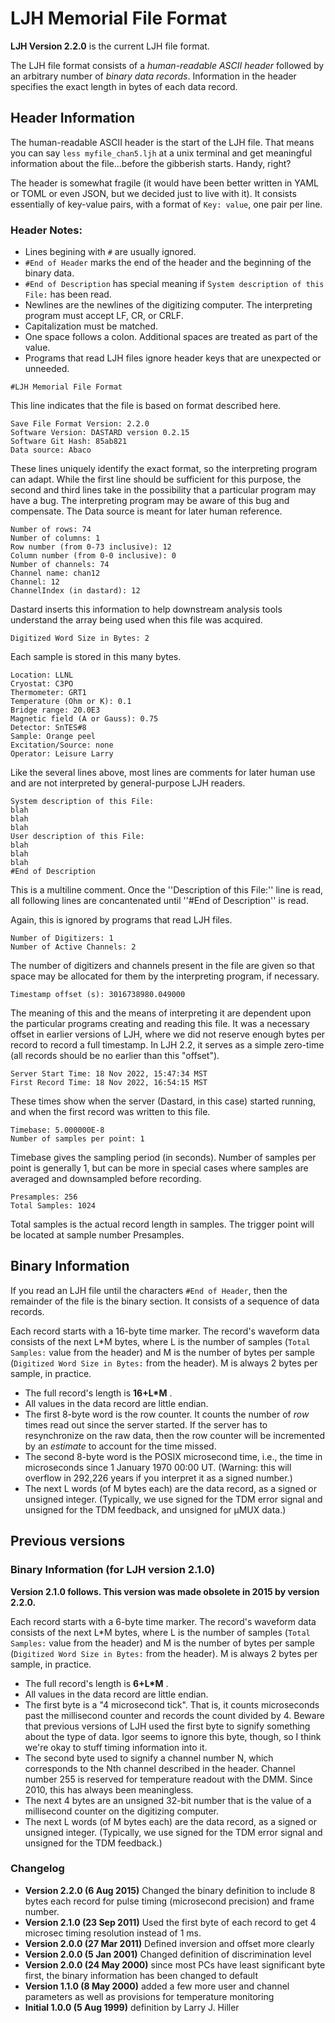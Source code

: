 # LJH Memorial File Format
**LJH Version 2.2.0** is the current LJH file format.

The LJH file format consists of a _human-readable ASCII header_ followed by an arbitrary number of _binary data records_. Information in the header specifies the exact length in bytes of each data record.

## Header Information

The human-readable ASCII header is the start of the LJH file. That means you can say `less myfile_chan5.ljh` at a unix terminal and get meaningful information about the file...before the gibberish starts. Handy, right?

The header is somewhat fragile (it would have been better written in YAML or TOML or even JSON, but we decided just to live with it). It consists essentially of key-value pairs, with a format of `Key: value`, one pair per line.

### Header Notes:

* Lines begining with `#` are usually ignored.
* `#End of Header` marks the end of the header and the beginning of the binary data.
* `#End of Description` has special meaning if `System description of this File:` has been read.
* Newlines are the newlines of the digitizing computer. The interpreting program must accept LF, CR, or CRLF.
* Capitalization must be matched.
* One space follows a colon. Additional spaces are treated as part of the value.
* Programs that read LJH files ignore header keys that are unexpected or unneeded.

```text
#LJH Memorial File Format
```

This line indicates that the file is based on format described here.

```text
Save File Format Version: 2.2.0
Software Version: DASTARD version 0.2.15
Software Git Hash: 85ab821
Data source: Abaco
```

These lines uniquely identify the exact format, so the interpreting program can adapt. While the first line should be sufficient for this purpose, the second and third lines take in the possibility that a particular program may have a bug. The interpreting program may be aware of this bug and compensate. The Data source is meant for later human reference.

```text
Number of rows: 74
Number of columns: 1
Row number (from 0-73 inclusive): 12
Column number (from 0-0 inclusive): 0
Number of channels: 74
Channel name: chan12
Channel: 12
ChannelIndex (in dastard): 12
```

Dastard inserts this information to help downstream analysis tools understand the array being used when this file was acquired.

```text
Digitized Word Size in Bytes: 2
```

Each sample is stored in this many bytes.

```text
Location: LLNL
Cryostat: C3PO
Thermometer: GRT1
Temperature (Ohm or K): 0.1
Bridge range: 20.0E3
Magnetic field (A or Gauss): 0.75
Detector: SnTES#8
Sample: Orange peel
Excitation/Source: none
Operator: Leisure Larry
```

Like the several lines above, most lines are comments for later human use and are not interpreted by general-purpose LJH readers.


```text
System description of this File:
blah
blah
blah
User description of this File:
blah
blah
blah
#End of Description
```
This is a multiline comment. Once the ''Description of this File:'' line is read, all following lines are concantenated until ''#End of Description'' is read.

Again, this is ignored by programs that read LJH files.

```text
Number of Digitizers: 1
Number of Active Channels: 2
```

The number of digitizers and channels present in the file are given so that space may be allocated for them by the interpreting program, if necessary.

```text
Timestamp offset (s): 3016738980.049000
```

The meaning of this and the means of interpreting it are dependent upon the particular programs creating and reading this file. It was a necessary offset in earlier versions of LJH, where we did not reserve enough bytes per record to record a full timestamp. In LJH 2.2, it serves as a simple zero-time (all records should be no earlier than this "offset").

```text
Server Start Time: 18 Nov 2022, 15:47:34 MST
First Record Time: 18 Nov 2022, 16:54:15 MST
```

These times show when the server (Dastard, in this case) started running, and when the first record was written to this file.

```text
Timebase: 5.000000E-8
Number of samples per point: 1
```

Timebase gives the sampling period (in seconds). Number of samples per point is generally 1, but can be more in special cases where samples are averaged and downsampled before recording.

```text
Presamples: 256
Total Samples: 1024
```

Total samples is the actual record length in samples. The trigger point will be located at sample number Presamples.

## Binary Information

If you read an LJH file until the characters `#End of Header`, then the remainder of the file is the binary section. It consists of a sequence of data records.

Each record starts with a 16-byte time marker. The record's waveform data consists of the next L*M bytes, where L is the number of samples (`Total Samples:` value from the header) and M is the number of bytes per sample (`Digitized Word Size in Bytes:` from the header). M is always 2 bytes per sample, in practice.

* The full record's length is **16+L*M** .
* All values in the data record are little endian.
* The first 8-byte word is the row counter. It counts the number of _row_ times read out since the server started. If the server has to resynchronize on the raw data, then the row counter will be incremented by an _estimate_ to account for the time missed.
* The second 8-byte word is the POSIX microsecond time, i.e., the time in microseconds since 1 January 1970 00:00 UT. (Warning: this will overflow in 292,226 years if you interpret it as a signed number.)
* The next L words (of M bytes each) are the data record, as a signed or unsigned integer. (Typically, we use signed for the TDM error signal and unsigned for the TDM feedback, and unsigned for µMUX data.)


## Previous versions

### Binary Information (for LJH version 2.1.0)

**Version 2.1.0 follows. This version was made obsolete in 2015 by version 2.2.0.**

Each record starts with a 6-byte time marker. The record's waveform data consists of the next L*M bytes, where L is the number of samples (`Total Samples:` value from the header) and M is the number of bytes per sample (`Digitized Word Size in Bytes:` from the header). M is always 2 bytes per sample, in practice.

* The full record's length is **6+L*M** .
* All values in the data record are little endian.
* The first byte is a "4 microsecond tick".  That is, it counts microseconds past the millisecond counter and records the count divided by 4.  Beware that previous versions of LJH used the first byte to signify something about the type of data.  Igor seems to ignore this byte, though, so I think we're okay to stuff timing information into it.
* The second byte used to signify a channel number N, which corresponds to the Nth channel described in the header. Channel number 255 is reserved for temperature readout with the DMM. Since 2010, this has always been meaningless.
* The next 4 bytes are an unsigned 32-bit number that is the value of a millisecond counter on the digitizing computer.
* The next L words (of M bytes each) are the data record, as a signed or unsigned integer. (Typically, we use signed for the TDM error signal and unsigned for the TDM feedback.)

### Changelog

* **Version 2.2.0 (6 Aug 2015)** Changed the binary definition to include 8 bytes each record for pulse timing (microsecond precision) and frame number.
* **Version 2.1.0 (23 Sep 2011)**  Used the first byte of each record to get 4 microsec timing resolution instead of 1 ms.
* **Version 2.0.0 (27 Mar 2011)** Defined inversion and offset more clearly
* **Version 2.0.0 (5 Jan 2001)** Changed definition of discrimination level
* **Version 2.0.0 (24 May 2000)** since most PCs have least significant byte first, the binary information has been changed to default
* **Version 1.1.0 (8 May 2000)** added a few more user and channel parameters as well as provisions for temperature monitoring
* **Initial 1.0.0 (5 Aug 1999)** definition by Larry J. Hiller

